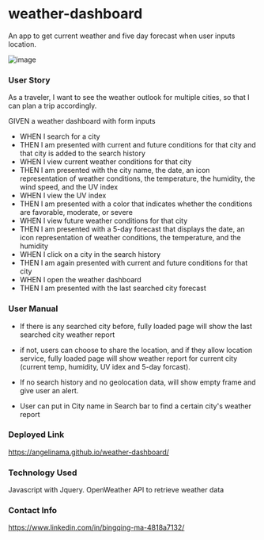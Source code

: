 # weather-dashboard
An app to get current weather and five day forecast when user inputs location.

![image](https://user-images.githubusercontent.com/22566791/106036064-ab8f1880-6089-11eb-8a13-41c78527970a.png)

### User Story
As a traveler, I want to see the weather outlook for multiple cities, so that I can plan a trip accordingly.

GIVEN a weather dashboard with form inputs
- WHEN I search for a city
- THEN I am presented with current and future conditions for that city and that city is added to the search history
- WHEN I view current weather conditions for that city
- THEN I am presented with the city name, the date, an icon representation of weather conditions, the temperature, the humidity, the wind speed, and the UV index
- WHEN I view the UV index
- THEN I am presented with a color that indicates whether the conditions are favorable, moderate, or severe
- WHEN I view future weather conditions for that city
- THEN I am presented with a 5-day forecast that displays the date, an icon representation of weather conditions, the temperature, and the humidity
- WHEN I click on a city in the search history
- THEN I am again presented with current and future conditions for that city
- WHEN I open the weather dashboard
- THEN I am presented with the last searched city forecast

### User Manual
- If there is any searched city before, fully loaded page will show the last searched city weather report
- if not,  users can choose to share the location, and if they allow location service, fully loaded page will show weather report for current city (current temp, humidity, UV idex and 5-day forcast). 
- If no search history and no geolocation data, will show empty frame and give user an alert.

- User can put in City name in Search bar to find a certain city's weather report

### Deployed Link
https://angelinama.github.io/weather-dashboard/

### Technology Used
Javascript with Jquery. OpenWeather API to retrieve weather data

### Contact Info
https://www.linkedin.com/in/bingqing-ma-4818a7132/

